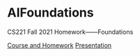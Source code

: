 # AIFoundations
CS221 Fall 2021 Homework——Foundations

[Course and Homework](https://stanford-cs221.github.io/autumn2021/assignments/foundations/index.html) 
[Presentation](https://www.bilibili.com/video/BV1L3411V7eT/)
